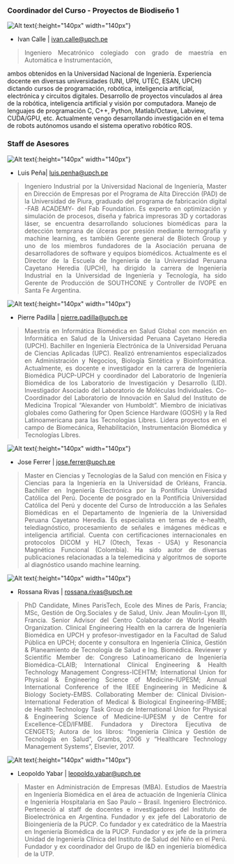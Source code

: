 ### Coordinador del Curso - Proyectos de Biodiseño 1

![Alt text](/instructors/ivan_calle.png){:height="140px" width="140px"}

* Ivan Calle | ivan.calle@upch.pe 
><div style="text-align: justify">Ingeniero Mecatrónico colegiado con grado de maestría en Automática e Instrumentación,
ambos obtenidos en la Universidad Nacional de Ingeniería. Experiencia docente en diversas
universidades (UNI, UPN, UTEC, ESAN, UPCH) dictando cursos de programación, robótica,
inteligencia artificial, electrónica y circuitos digitales. Desarrollo de proyectos vinculados al
área de la robótica, inteligencia artificial y visión por computadora. Manejo de lenguajes de
programación C, C++, Python, Matlab/Octave, Labview, CUDA/GPU, etc. Actualmente vengo
desarrollando investigación en el tema de robots autónomos usando el sistema operativo
robótico ROS.</div> 


### Staff de Asesores 
![Alt text](/instructors/luis_pena.jpg){:height="140px" width="140px"}

* Luis Peña| luis.penha@upch.pe 
><div style="text-align: justify">Ingeniero Industrial por la Universidad Nacional de Ingeniería, Master en Dirección de Empresas por el Programa de Alta Dirección (PAD) de la Universidad de Piura, graduado del programa de fabricación digital -FAB ACADEMY- del Fab Foundation. Es experto en optimización y simulación de procesos, diseña y fabrica impresoras 3D y cortadoras láser, se encuentra desarrollando soluciones biomédicas para la detección temprana de úlceras por presión mediante termografía y machine learning, es también Gerente general de Biotech Group y uno de los miembros fundadores de la Asociación peruana de desarrolladores de software y equipos biomédicos. Actualmente es el Director de la Escuela de Ingeniería de la Universidad Peruana Cayetano Heredia (UPCH), ha dirigido la carrera de Ingeniería Industrial en la Universidad de Ingeniería y Tecnología, ha sido Gerente de Producción de SOUTHCONE y Controller de IVOPE en Santa Fe Argentina.</div> 


![Alt text](/instructors/pierre_padilla.jpg){:height="140px" width="140px"}

* Pierre Padilla | pierre.padilla@upch.pe
><div style="text-align: justify">Maestría en Informática Biomédica en Salud Global con mención en Informática en Salud de la Universidad Peruana Cayetano Heredia (UPCH). Bachiller en Ingeniería Electrónica de la Universidad Peruana de Ciencias Aplicadas (UPC). Realizó entrenamientos especializados en Administración y Negocios, Biología Sintética y Bioinformática. Actualmente, es docente e investigador en la carrera de Ingeniería Biomédica PUCP-UPCH y coordinador del Laboratorio de Ingeniería Biomédica de los Laboratorio de Investigación y Desarrollo (LID). Investigador Asociado del Laboratorio de Moléculas Individuales. Co-Coordinador del Laboratorio de Innovación en Salud del Instituto de Medicina Tropical “Alexander von Humboldt”. Miembro de iniciativas globales como Gathering for Open Science Hardware (GOSH) y la Red Latinoamericana para las Tecnologías Libres. Lidera proyectos en el campo de Biomecánica, Rehabilitación, Instrumentación Biomédica y Tecnologías Libres.</div> 


![Alt text](/instructors/jose_ferrer.jpg){:height="140px" width="140px"}

* Jose Ferrer | jose.ferrer@upch.pe 
><div style="text-align: justify">Master en Ciencias y Tecnologías de la Salud con mención en Física y Ciencias para la Ingeniería en la Universidad de Orléans, Francia. Bachiller en Ingeniería Electrónica por la Pontificia Universidad Católica del Perú. Docente de posgrado en la Pontificia Universidad Católica del Perú y docente del Curso de Introducción a las Señales Biomédicas en el Departamento de Ingeniería de la Universidad Peruana Cayetano Heredia. Es especialista en temas de e-health, telediagnóstico, procesamiento de señales e imágenes médicas e inteligencia artificial. Cuenta con certificaciones internacionales en protocolos DICOM y HL7 (Otech, Texas - USA) y Resonancia Magnética Funcional (Colombia). Ha sido autor de diversas publicaciones relacionadas a la telemedicina y algoritmos de soporte al diagnóstico usando machine learning.</div> 


![Alt text](/instructors/rossana_rivas.jpg){:height="140px" width="140px"}

* Rossana Rivas | rossana.rivas@upch.pe 
><div style="text-align: justify">PhD Candidate, Mines ParisTech, Ecole des Mines de París, Francia; MSc, Gestión de Org.Sociales y de Salud, Univ. Jean Moulin-Lyon III, Francia. Senior Advisor del Centro Colaborador de World Health Organization. Clinical Engineering Health en la carrera de Ingeniería Biomédica en UPCH y profesor-investigador en la Facultad de Salud Pública en UPCH; docente y consultora en Ingeniería Clínica, Gestión & Planeamiento de Tecnología de Salud e Ing. Biomédica. Reviewer y Scientific Member de: Congreso Latinoamericano de Ingeniería Biomédica-CLAIB; International Clinical Engineering & Health Technology Management Congress-ICEHTM; International Union for Physical & Engineering Science of Medicine-IUPESM; Annual International Conference of the IEEE Engineering in Medicine & Biology Society-EMBS. Collaborating Member de: Clinical Division-International Federation of Medical & Biological Engineering-IFMBE; de Health Technology Task Group de International Union for Physical & Engineering Science of Medicine-IUPESM y de Centre for Excellence-CED/IFMBE. Fundadora y Directora Ejecutiva de CENGETS; Autora de los libros: “Ingeniería Clínica y Gestión de Tecnología en Salud”, Grambs, 2006 y “Healthcare Technology Management Systems”, Elsevier, 2017.</div> 


![Alt text](/instructors/leopoldo_yabar.jpg){:height="140px" width="140px"}

* Leopoldo Yabar | leopoldo.yabar@upch.pe
><div style="text-align: justify">Master en Administración de Empresas (MBA). Estudios de Maestría en Ingeniería Biomédica en el área de actuación de Ingeniería Clínica e Ingeniería Hospitalaria en Sao Paulo – Brasil. Ingeniero Electrónico. Perteneció al staff de docentes e investigadores del Instituto de Bioelectrónica en Argentina. Fundador y ex jefe del Laboratorio de Bioingeniería de la PUCP. Co fundador y ex catedrático de la Maestría en Ingeniería Biomédica de la PUCP. Fundador y ex jefe de la primera Unidad de Ingeniería Clínica del Instituto de Salud del Niño en el Perú. Fundador y ex coordinador del Grupo de I&D en ingeniería biomédica de la UTP.</div> 
